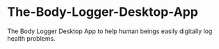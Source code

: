 # The-Body-Logger-Desktop-App
The Body Logger Desktop App to help human beings easily digitally log health problems.
